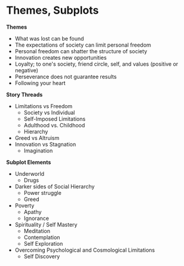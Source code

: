 # Themes, Subplots

**Themes**

* What was lost can be found
* The expectations of society can limit personal freedom
* Personal freedom can shatter the structure of society
* Innovation creates new opportunities
* Loyalty; to one's society, friend circle, self, and values (positive or negative)
* Perseverance does not guarantee results
* Following your heart

**Story Threads**

* Limitations vs Freedom
	* Society vs Individual
	* Self-Imposed Limitations
	* Adulthood vs. Childhood
	* Hierarchy
* Greed vs Altruism
* Innovation vs Stagnation
	* Imagination

**Subplot Elements**

* Underworld
	* Drugs
* Darker sides of Social Hierarchy
	* Power struggle
	* Greed
* Poverty
	* Apathy
	* Ignorance
* Spirituality / Self Mastery
	* Meditation
	* Contemplation
	* Self Exploration
* Overcoming Psychological and Cosmological Limitations
	* Self Discovery
